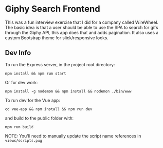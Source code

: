 # Giphy Search Frontend
This was a fun interview exercise that I did for a company called WireWheel. The basic idea is that a user should be able to use the SPA to search for gifs through the Giphy API, this app does that and adds pagination. It also uses a custom Bootstrap theme for slick/responsive looks.

## Dev Info
To run the Express server, in the project root directory:

```
npm install && npm run start
```

Or for dev work:

```
npm install -g nodemon && npm install && nodemon ./bin/www
```

To run dev for the Vue app:

```
cd vue-app && npm install && npm run dev
```

and build to the public folder with:

```
npm run build
```

NOTE: You'll need to manually update the script name references in `views/scripts.pug`

